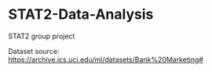 # STAT2-Data-Analysis
STAT2 group project

Dataset source:  https://archive.ics.uci.edu/ml/datasets/Bank%20Marketing#
